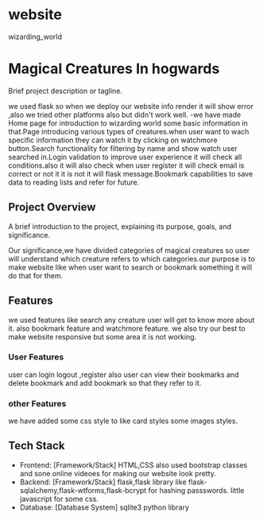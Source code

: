# website
wizarding_world

# Magical Creatures In hogwards 

Brief project description or tagline.

we used flask so when we deploy our website info render it will show error ,also we tried other platforms also but didn't work well.
-we have made Home page for introduction to wizarding world some basic information in that.Page introducing various types of creatures.when user want to wach specific information they can watch it by clicking on watchmore button.Search functionality for filtering by name and show watch user searched in.Login validation to improve user experience it will check all conditions.also it will also check when user register it will check email is correct or not it it is not it will flask message.Bookmark capabilities to save data to reading lists and refer for future.



## Project Overview

A brief introduction to the project, explaining its purpose, goals, and significance.

Our significance,we have divided categories of magical creatures so user will understand which creature refers to which categories.our purpose is to make website like when user want to search or bookmark something it will do that for them.


## Features
we used features like search any creature user will get to know more about it.
also bookmark feature and watchmore feature.
we also try our best to make website responsive but some area it is not working.


### User Features
user can login logout ,register
also user can view their bookmarks and delete bookmark and add bookmark so that they refer to it.

### other Features
we have added some css style to like card styles some images styles.

## Tech Stack
- Frontend: [Framework/Stack]
HTML,CSS also used bootstrap classes and sone online videoes for making our website look pretty.
- Backend: [Framework/Stack]
flask,flask library like flask-sqlalchemy,flask-wtforms,flask-bcrypt for hashing passswords.
little javascript for some css.
- Database: [Database System]
sqlite3 python library 


```
